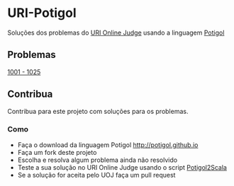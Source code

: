 # URI-Potigol
Soluções dos problemas do [URI Online Judge](https://www.urionlinejudge.com.br/judge/pt/problems/all) usando a linguagem [Potigol](https://potigol.github.io)

## Problemas

[1001 - 1025](src/1001-1025)

## Contribua

Contribua para este projeto com soluções para os problemas.

### Como

 - Faça o download da linguagem Potigol http://potigol.github.io
 - Faça um fork deste projeto
 - Escolha e resolva algum problema ainda não resolvido
 - Teste a sua solução no URI Online Judge usando o script [Potigol2Scala](https://github.com/potigol/potigol2scala)
 - Se a solução for aceita pelo UOJ faça um pull request

